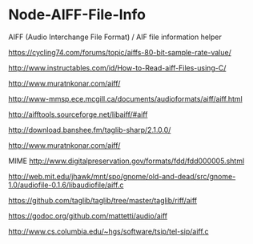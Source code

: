 # Node-AIFF-File-Info
AIFF (Audio Interchange File Format) / AIF file information helper

https://cycling74.com/forums/topic/aiffs-80-bit-sample-rate-value/

http://www.instructables.com/id/How-to-Read-aiff-Files-using-C/

http://www.muratnkonar.com/aiff/

http://www-mmsp.ece.mcgill.ca/documents/audioformats/aiff/aiff.html

http://aifftools.sourceforge.net/libaiff/#aiff

http://download.banshee.fm/taglib-sharp/2.1.0.0/


http://www.muratnkonar.com/aiff/

MIME
http://www.digitalpreservation.gov/formats/fdd/fdd000005.shtml

http://web.mit.edu/jhawk/mnt/spo/gnome/old-and-dead/src/gnome-1.0/audiofile-0.1.6/libaudiofile/aiff.c

https://github.com/taglib/taglib/tree/master/taglib/riff/aiff

https://godoc.org/github.com/mattetti/audio/aiff

http://www.cs.columbia.edu/~hgs/software/tsip/tel-sip/aiff.c
